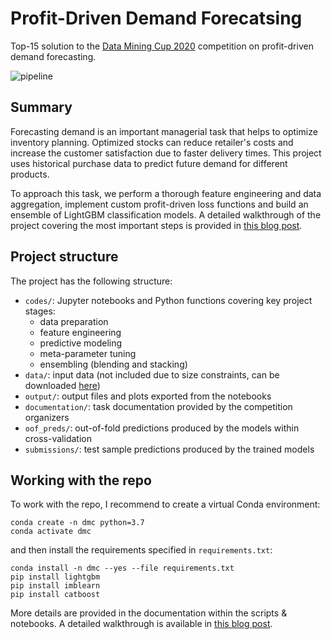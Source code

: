 # Profit-Driven Demand Forecatsing

Top-15 solution to the [Data Mining Cup 2020](https://www.data-mining-cup.com) competition on profit-driven demand forecasting.

![pipeline](https://kozodoi.me/images/copied_from_nb/images/fig_partitioning.png)


## Summary

Forecasting demand is an important managerial task that helps to optimize inventory planning. Optimized stocks can reduce retailer's costs and increase the customer satisfaction due to faster delivery times. This project uses historical purchase data to predict future demand for different products.

To approach this task, we perform a thorough feature engineering and data aggregation, implement custom profit-driven loss functions and build an ensemble of LightGBM classification models. A detailed walkthrough of the project covering the most important steps is provided in [this blog post](https://kozodoi.me/python/time%20series/demand%20forecasting/competitions/2020/07/27/demand-forecasting.html).


## Project structure

The project has the following structure:
- `codes/`: Jupyter notebooks and Python functions covering key project stages:
    - data preparation
    - feature engineering
    - predictive modeling
    - meta-parameter tuning
    - ensembling (blending and stacking)
- `data/`: input data (not included due to size constraints, can be downloaded [here](https://www.data-mining-cup.com/dmc-2020/))
- `output/`: output files and plots exported from the notebooks
- `documentation/`: task documentation provided by the competition organizers
- `oof_preds/`: out-of-fold predictions produced by the models within cross-validation
- `submissions/`: test sample predictions produced by the trained models


## Working with the repo

To work with the repo, I recommend to create a virtual Conda environment:

```
conda create -n dmc python=3.7
conda activate dmc
```

and then install the requirements specified in `requirements.txt`:

```
conda install -n dmc --yes --file requirements.txt
pip install lightgbm
pip install imblearn
pip install catboost
```

More details are provided in the documentation within the scripts & notebooks. A detailed walkthrough is available in [this blog post](https://kozodoi.me/python/time%20series/demand%20forecasting/competitions/2020/07/27/demand-forecasting.html).
